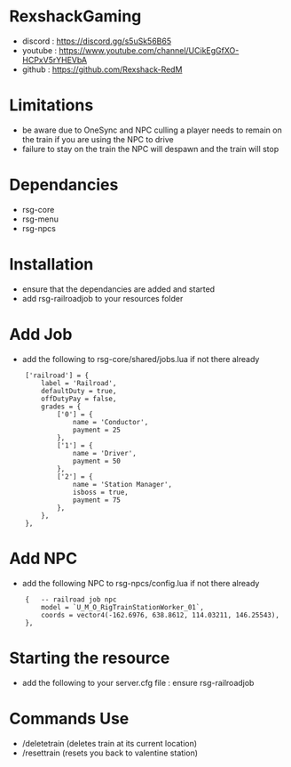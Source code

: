 # RexshackGaming
- discord : https://discord.gg/s5uSk56B65
- youtube : https://www.youtube.com/channel/UCikEgGfXO-HCPxV5rYHEVbA
- github : https://github.com/Rexshack-RedM

# Limitations
- be aware due to OneSync and NPC culling a player needs to remain on the train if you are using the NPC to drive
- failure to stay on the train the NPC will despawn and the train will stop

# Dependancies
- rsg-core
- rsg-menu
- rsg-npcs

# Installation
- ensure that the dependancies are added and started
- add rsg-railroadjob to your resources folder

# Add Job
- add the following to rsg-core/shared/jobs.lua if not there already
```
    ['railroad'] = {
        label = 'Railroad',
        defaultDuty = true,
        offDutyPay = false,
        grades = {
            ['0'] = {
                name = 'Conductor',
                payment = 25
            },
            ['1'] = {
                name = 'Driver',
                payment = 50
            },
            ['2'] = {
                name = 'Station Manager',
                isboss = true,
                payment = 75
            },
        },
    },
```

# Add NPC
- add the following NPC to rsg-npcs/config.lua if not there already
```
    {   -- railroad job npc
        model = `U_M_O_RigTrainStationWorker_01`,
        coords = vector4(-162.6976, 638.8612, 114.03211, 146.25543),
    },
```

# Starting the resource
- add the following to your server.cfg file : ensure rsg-railroadjob

# Commands Use
- /deletetrain (deletes train at its current location)
- /resettrain (resets you back to valentine station)
